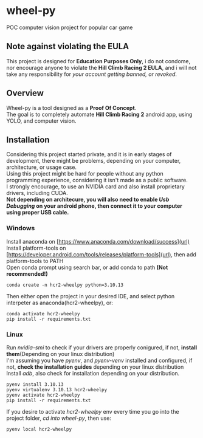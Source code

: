 # wheel-py
POC computer vision project for popular car game

## Note against violating the EULA
This project is designed for **Education Purposes Only**, i do not condome, nor encourage anyone to violate the **Hill Climb Racing 2 EULA**, and i will not take any responsibility for *your account getting banned, or revoked*.

## Overview
Wheel-py is a tool designed as a **Proof Of Concept**.  
The goal is to completely automate **Hill Climb Racing 2** android app, using YOLO, and computer vision.  

## Installation
Considering this project started private, and it is in early stages of development, there might be problems, depending on your computer, architecture, or usage case.  
Using this project might be hard for people without any python programming experience, considering it isn't made as a public software.  
I strongly encourage, to use an NVIDIA card and also install proprietary drivers, including CUDA.  
**Not depending on architecure, you will also need to enable *Usb Debugging* on your android phone, then connect it to your computer using proper USB cable.**  

### Windows
Install anaconda on [https://www.anaconda.com/download/success](url)  
Install platform-tools on [https://developer.android.com/tools/releases/platform-tools](url), then add platform-tools to PATH  
Open conda prompt using search bar, or add conda to path **(Not recommended!)**  
```
conda create -n hcr2-wheelpy python=3.10.13
```
Then either open the project in your desired IDE, and select python interpeter as anaconda(hcr2-wheelpy), or:  
```
conda activate hcr2-wheelpy
pip install -r requirements.txt
```

### Linux
Run *nvidia-smi* to check if your drivers are properly conigured, if not, **install them**(Depending on your linux distribution)  
I'm assuming you have *pyenv*, and *pyenv-venv* installed and configured, if not, **check the installation guides** depending on your linux distribution  
Install *adb*, also check for installation depending on your distribution.  
```
pyenv install 3.10.13
pyenv virtualenv 3.10.13 hcr2-wheelpy
pyenv activate hcr2-wheelpy
pip install -r requirements.txt
```
If you desire to activate *hcr2-wheelpy* env every time you go into the project folder, *cd into wheel-py*, then use:
```
pyenv local hcr2-wheelpy
```
